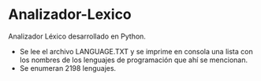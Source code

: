 # Analizador-Lexico
Analizador Léxico desarrollado en Python.
- Se lee el archivo LANGUAGE.TXT y se imprime en consola una lista con los nombres de los lenguajes de programación que ahí se mencionan.
- Se enumeran 2198 lenguajes.
